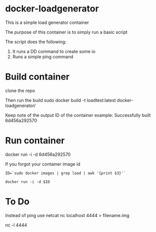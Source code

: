 # docker-loadgenerator
This is a simple load generator container

The purpose of this container is to simply run a basic script

The script does the following: 
  1. It runs a DD command to create some io
  2. Runs a simple ping command 

# Build container
clone the repo 

Then run the build
    sudo docker build -t loadtest:latest docker-loadgenerator/
    
Keep note of the output ID of the container
    example: Successfully built 6d456a292570

# Run container

  docker run -i -d 6d456a292570

If you forgot your container image id

    ID=`sudo docker images | grep load | awk '{print $3}'`
  
    docker run -i -d $ID


# To Do
Instead of ping use netcat
  nc localhost 4444 > filename.img 
  
  nc -l 4444
  
  
